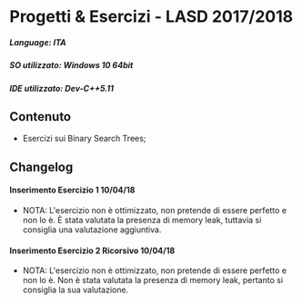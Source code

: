 # Progetti & Esercizi - LASD 2017/2018

##### Language: ITA
##### SO utilizzato: Windows 10 64bit
##### IDE utilizzato: Dev-C++5.11

## Contenuto
- Esercizi sui Binary Search Trees;

## Changelog 
#### Inserimento Esercizio 1 10/04/18
- NOTA: L'esercizio non è ottimizzato, non pretende di essere perfetto e non lo è.
È stata valutata la presenza di memory leak, tuttavia si consiglia una valutazione aggiuntiva.
#### Inserimento Esercizio 2 Ricorsivo 10/04/18
- NOTA: L'esercizio non è ottimizzato, non pretende di essere perfetto e non lo è. 
Non è stata valutata la presenza di memory leak, pertanto si consiglia la sua valutazione.
